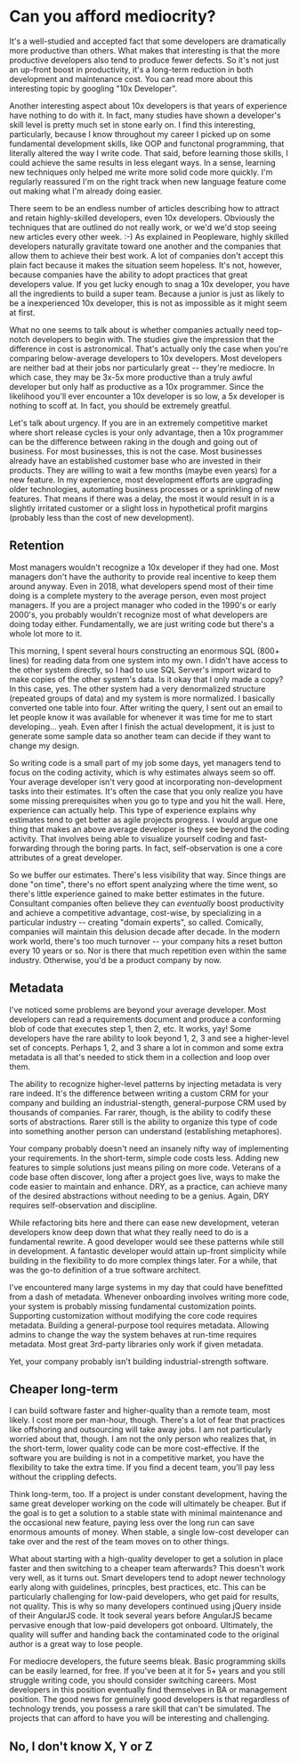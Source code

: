 # Can you afford mediocrity?
It's a well-studied and accepted fact that some developers are dramatically more productive than others. What makes that interesting is that the more productive developers also tend to produce fewer defects. So it's not just an up-front boost in productivity, it's a long-term reduction in both development and maintenance cost. You can read more about this interesting topic by googling "10x Developer".

Another interesting aspect about 10x developers is that years of experience have nothing to do with it. In fact, many studies have shown a developer's skill level is pretty much set in stone early on. I find this interesting, particularly, because I know throughout my career I picked up on some fundamental development skills, like OOP and functonal programming, that literally altered the way I write code. That said, before learning those skills, I could achieve the same results in less elegant ways. In a sense, learning new techniques only helped me write more solid code more quickly. I'm regularly reassured I'm on the right track when new language feature come out making what I'm already doing easier.

There seem to be an endless number of articles describing how to attract and retain highly-skilled developers, even 10x developers. Obviously the techniques that are outlined do not really work, or we'd we'd stop seeing new articles every other week. :-) As explained in Peopleware, highly skilled developers naturally gravitate toward one another and the companies that allow them to achieve their best work. A lot of companies don't accept this plain fact because it makes the situation seem hopeless. It's not, however, because companies have the ability to adopt practices that great developers value. If you get lucky enough to snag a 10x developer, you have all the ingredients to build a super team. Because a junior is just as likely to be a inexperienced 10x developer, this is not as impossible as it might seem at first.

What no one seems to talk about is whether companies actually need top-notch developers to begin with. The studies give the impression that the difference in cost is astronomical. That's actually only the case when you're comparing below-average developers to 10x developers. Most developers are neither bad at their jobs nor particularly great -- they're mediocre. In which case, they may be 3x-5x more productive than a truly awful developer but only half as productive as a 10x programmer. Since the likelihood you'll ever encounter a 10x developer is so low, a 5x developer is nothing to scoff at. In fact, you should be extremely greatful.

Let's talk about urgency. If you are in an extremely competitive market where short release cycles is your only advantage, then a 10x programmer can be the difference between raking in the dough and going out of business. For most businesses, this is not the case. Most businesses already have an established customer base who are invested in their products. They are willing to wait a few months (maybe even years) for a new feature. In my experience, most development efforts are upgrading older technologies, automating business processes or a sprinkling of new features. That means if there was a delay, the most it would result in is a slightly irritated customer or a slight loss in hypothetical profit margins (probably less than the cost of new development). 

## Retention
Most managers wouldn't recognize a 10x developer if they had one. Most managers don't have the authority to provide real incentive to keep them around anyway. Even in 2018, what developers spend most of their time doing is a complete mystery to the average person, even most project managers. If you are a project manager who coded in the 1990's or early 2000's, you probably wouldn't recognize most of what developers are doing today either. Fundamentally, we are just writing code but there's a whole lot more to it.

This morning, I spent several hours constructing an enormous SQL (800+ lines) for reading data from one system into my own. I didn't have access to the other system directly, so I had to use SQL Server's import wizard to make copies of the other system's data. Is it okay that I only made a copy? In this case, yes. The other system had a very denormalized structure (repeated groups of data) and my system is more normalized. I basically converted one table into four. After writing the query, I sent out an email to let people know it was available for whenever it was time for me to start developing... yeah. Even after I finish the actual development, it is just to generate some sample data so another team can decide if they want to change my design.

So writing code is a small part of my job some days, yet managers tend to focus on the coding activity, which is why estimates always seem so off. Your average developer isn't very good at incorporating non-development tasks into their estimates. It's often the case that you only realize you have some missing prerequisites when you go to type and you hit the wall. Here, experience can actually help. This type of experience explains why estimates tend to get better as agile projects progress. I would argue one thing that makes an above average developer is they see beyond the coding activity. That involves being able to visualize yourself coding and fast-forwarding through the boring parts. In fact, self-observation is one a core attributes of a great developer.

So we buffer our estimates. There's less visibility that way. Since things are done "on time", there's no effort spent analyzing where the time went, so there's little experience gained to make better estimates in the future. Consultant companies often believe they can *eventually* boost productivity and achieve a competitive advantage, cost-wise, by specializing in a particular industry -- creating "domain experts", so called. Comically, companies will maintain this delusion decade after decade. In the modern work world, there's too much turnover -- your company hits a reset button every 10 years or so. Nor is there that much repetition even within the same industry. Otherwise, you'd be a product company by now.

## Metadata
I've noticed some problems are beyond your average developer. Most developers can read a requirements document and produce a conforming blob of code that executes step 1, then 2, etc. It works, yay! Some developers have the rare ability to look beyond 1, 2, 3 and see a higher-level set of concepts. Perhaps 1, 2, and 3 share a lot in common and some extra metadata is all that's needed to stick them in a collection and loop over them.

The ability to recognize higher-level patterns by injecting metadata is very rare indeed. It's the difference between writing a custom CRM for your company and building an industrial-stength, general-purpose CRM used by thousands of companies. Far rarer, though, is the ability to codify these sorts of abstractions. Rarer still is the ability to organize this type of code into something another person can understand (establishing metaphores).

Your company probably doesn't need an insanely nifty way of implementing your requirements. In the short-term, simple code costs less. Adding new features to simple solutions just means piling on more code. Veterans of a code base often discover, long after a project goes live, ways to make the code easier to maintain and enhance. DRY, as a practice, can achieve many of the desired abstractions without needing to be a genius. Again, DRY requires self-observation and discipline.

While refactoring bits here and there can ease new development, veteran developers know deep down that what they really need to do is a fundamental rewrite. A good developer would see these patterns while still in development. A fantastic developer would attain up-front simplicity while building in the flexibility to do more complex things later. For a while, that was the go-to definition of a true software architect.

I've encountered many large systems in my day that could have benefitted from a dash of metadata. Whenever onboarding involves writing more code, your system is probably missing fundamental customization points. Supporting customization without modifying the core code requires metadata. Building a general-purpose tool requires metadata. Allowing admins to change the way the system behaves at run-time requires metadata. Most great 3rd-party libraries only work if given metadata.

Yet, your company probably isn't building industrial-strength software.

## Cheaper long-term
I can build software faster and higher-quality than a remote team, most likely. I cost more per man-hour, though. There's a lot of fear that practices like offshoring and outsourcing will take away jobs. I am not particularly worried about that, though. I am not the only person who realizes that, in the short-term, lower quality code can be more cost-effective. If the software you are building is not in a competitive market, you have the flexibility to take the extra time. If you find a decent team, you'll pay less without the crippling defects.

Think long-term, too. If a project is under constant development, having the same great developer working on the code will ultimately be cheaper. But if the goal is to get a solution to a stable state with minimal maintenance and the occasional new feature, paying less over the long run can save enormous amounts of money. When stable, a single low-cost developer can take over and the rest of the team moves on to other things.

What about starting with a high-quality developer to get a solution in place faster and then switching to a cheaper team afterwards? This doesn't work very well, as it turns out. Smart developers tend to adopt newer technology early along with guidelines, princples, best practices, etc. This can be particularly challenging for low-paid developers, who get paid for results, not quality. This is why so many developers continued using jQuery inside of their AngularJS code. It took several years before AngularJS became pervasive enough that low-paid developers got onboard. Ultimately, the quality will suffer and handing back the contaminated code to the original author is a great way to lose people. 

For mediocre developers, the future seems bleak. Basic programming skills can be easily learned, for free. If you've been at it for 5+ years and you still struggle writing code, you should consider switching careers. Most developers in this position eventually find themselves in BA or management position. The good news for genuinely good developers is that regardless of technology trends, you possess a rare skill that can't be simulated. The projects that can afford to have you will be interesting and challenging.

## No, I don't know X, Y or Z
